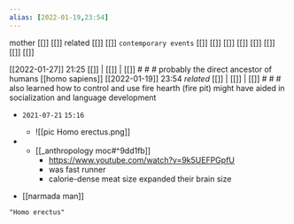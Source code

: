 ```yaml
---
alias: [2022-01-19,23:54]
---
```

 mother [[]] [[]]
 related [[]] [[]]
 `contemporary events` [[]] [[]] [[]] [[]] [[]] [[]] [[]] [[]]

[[2022-01-27]] 21:25 [[]] | [[]] | [[]] # # #
probably the direct ancestor of humans [[homo sapiens]]
[[2022-01-19]] 23:54 _related_ [[]] | [[]] | [[]] # # #
also learned how to control and use fire
hearth (fire pit) might have aided in socialization and language development
- `2021-07-21`  `15:16`
	- ![[pic Homo erectus.png]]

- - [[_anthropology moc#^9dd1fb]]
	- https://www.youtube.com/watch?v=9k5UEFPGpfU
	- was fast runner
	- calorie-dense meat size expanded their brain size
- [[narmada man]]

```query 2021-09-27 15:54
"Homo erectus"
```
